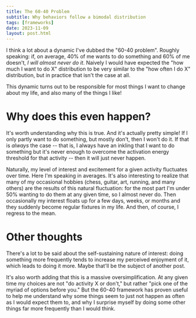 ```yaml
---
title: The 60-40 Problem
subtitle: Why behaviors follow a bimodal distribution
tags: [frameworks]
date: 2023-11-09
layout: post.html
---
```


I think a lot about a dynamic I've dubbed the "60-40 problem". Roughly speaking: if, on average, 40% of me wants to do something and 60% of me doesn't, *I will almost never do it*. Naively I would have expected the "how much I want to do X" distribution to be very similar to the "how often I do X" distribution, but in practice that isn't the case at all.

This dynamic turns out to be responsible for most things I want to change about my life, and also many of the things I like!

# Why does this even happen?

It's worth understanding why this is true. And it's actually pretty simple! If I only partly want to do something, but mostly don't, then I won't do it. If that is _always_ the case -- that is, I always have an inkling that I want to do something but it's never enough to overcome the activation energy threshold for that activity -- then it will just never happen.

Naturally, my level of interest and excitement for a given activity fluctuates over time. Here I'm speaking in averages. It's also interesting to realize that many of my occasional hobbies (chess, guitar, art, running, and many others) are the results of this natural fluctuation: for the most part I'm under 50% wanting to do them at any given time, so I almost never do. Then occasionally my interest floats up for a few days, weeks, or months and they suddenly become regular fixtures in my life. And then, of course, I regress to the mean.

# Other thoughts

There's a lot to be said about the self-sustaining nature of interest: doing something more frequently tends to  increase my perceived enjoyment of it, which leads to doing it more. Maybe that'll be the subject of another post.

It's also worth adding that this is a massive oversimplification. At any given time my choices are not "do activity X or don't," but rather "pick one of the myriad of options before you." But the 60-40 framework has proven useful to help me understand why some things seem to just not happen as often as I would expect them to, and why I surprise myself by doing some other things far more frequently than I would think.
